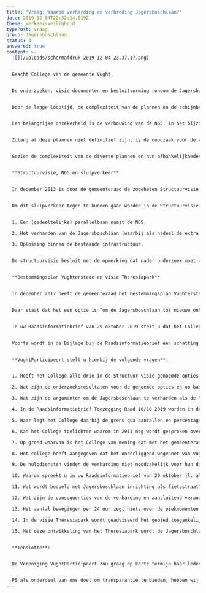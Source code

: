 ```yaml
---
title: "Vraag: Waarom verharding en verbreding Jagersboschlaan?"
date: 2019-12-04T22:32:14.019Z
theme: Verkeersveiligheid
typePost: Vraag
group: Jagersboschlaan
status: 4
answered: true
content: >-
  ![](/uploads/schermafdruk-2019-12-04-23.37.17.png)


  Geacht College van de gemeente Vught,


  De onderzoeken, visie-documenten en besluitvorming rondom de Jagersboschlaan lopen inmiddels vele jaren. De Jagersboschlaan maakt onderdeel uit van diverse plannen die in verschillende stadia van uitwerking zijn, geen enkele daarvan kan als besloten worden beschouwd. Toch meent het college nu een besluit te moeten nemen over de Jagersboschlaan.


  Door de lange looptijd, de complexiteit van de plannen en de schijnbare afhankelijkheden, is verder onderzoek noodzakelijk, om te voorkomen dat besluiten worden genomen die onnodig of onjuist blijken, als afhankelijke plannen worden gewijzigd.


  Een belangrijke onzekerheid is de verbouwing van de N65. In het bijzonder omdat alternatieve oplossingen voor de N65, zoals uitstel of een tunnel, grote invloed hebben op de Jagersboschlaan. Ook het Theresiapark is nog niet zeker noch uitgewerkt, zodat de toekomstige rol voor de Jagersboschlaan hierin onbekend is.


  Zolang al deze plannen niet definitief zijn, is de noodzaak voor de verharding niet zeker en mag met een besluit over de Jagersboschlaan hierop niet worden vooruitgelopen.


  Gezien de complexiteit van de diverse plannen en hun afhankelijkheden, is juist hier een solide participatie noodzakelijk. De nu ter tafel liggende plannen en visies zullen met betrokkenen moeten worden geëvalueerd, voordat zij als basis kunnen dienen voor verdere besluitvorming. Daarbij zullen de verschillende scenario’s moeten worden geanalyseerd en beoordeeld. Om die reden zijn de belangrijkste afhankelijkheden hier kort toegelicht.


  **Structuurvisie, N65 en sluipverkeer**


  In december 2013 is door de gemeenteraad de zogeheten Structuurvisie aangenomen. In deze Structuurvisie komt ook de reconstructie van de N65 aan de orde en wordt in dat kader het extra sluipverkeer als gevolg van de reconstructie voor de bereikbaarheid van Regina Coeli, het Maurick College en de omliggende wijken besproken.


  Om dit sluipverkeer tegen te kunnen gaan worden in de Structuurvisie drie opties genoemd:


  1. Een (gedeeltelijke) parallelbaan naast de N65;

  2. Het verharden van de Jagersboschlaan (waarbij als nadeel de extra belasting van een rustig gebied wordt genoemd);

  3. Oplossing binnen de bestaande infrastructuur.


  De structuurvisie besluit met de opmerking dat nader onderzoek moet uitwijzen welke opties verkeerstechnisch acceptabel zijn.


  **Bestemmingsplan Vughterstede en visie Theresiapark**


  In december 2017 heeft de gemeenteraad het bestemmingsplan Vughterstede, locatie Merpatistraat vastgesteld. Daarmee werd ook de visie Theresiapark, als bijlage, van het bestemmingsplan vastgesteld. Deze visie is opgenomen in Bijlage 3 Bijlagenboek, op blz. 141 – 159 van de in totaal 212 bladzijden. Op blz. 143 wordt onder de kop “Beleidskader” de Structuurvisie 2013 genoemd.


  Daar staat dat het een optie is “om de Jagersboschlaan tot nieuwe ontsluitingsroute voor het westelijk deel van Vught te ontwikkelen op het moment dat de N65 wordt gereconstrueerd (lees verharden en verbreden: letterlijke tekst in de bijlage). Deze optie in de toekomstvisie zal in de komende tijd nog nader onderzocht worden qua uitvoering.” 


  In uw Raadsinformatiebrief van 29 oktober 2019 stelt u dat het College met het vaststellen van de visie Theresiapark in 2017 (zie hierboven: blz. 112 van Bijlage 3 Bijlagenboek bestemmingsplan Vughterstede) de verharding van de Jagersboschlaan als uitgangspunt heeft genomen.


  Voorts wordt in de Bijlage bij de Raadsinformatiebrief een schatting gegeven van het aantal passerende gemotoriseerde voertuigen per etmaal in een groot aantal straten in de omgeving inclusief de Jagersboschlaan, uitgaande van de situatie van het VKA+.


  **VughtParticipeert stelt u hierbij de volgende vragen**: 


  1. Heeft het College alle drie in de Structuur visie genoemde opties nader onderzocht?

  2. Wat zijn de onderzoeksresultaten voor de genoemde opties en op basis van welke criteria heeft het College de keuze laten vallen op de verharding van de Jagersboschlaan? Graag nadere toelichting op de gehanteerde criteria.

  3. Wat zijn de argumenten om de Jagersboschlaan te verharden als de N65 niet wordt aangepast?

  4. In de Raadsinformatiebrief Toezegging Raad 10/10 2019 worden in de bijlage alleen de schattingen genoemd van de gemotoriseerde verkeersstromen nádat de N65 is verbouwd en opengesteld. Wat zijn de verkeersstromen zónder de verbouwing van N65?

  5. Waar legt het College daarbij de grens qua aantallen en percentages om te kunnen spreken van een substantiële verandering in verkeersstromen en een substantiële betere spreiding van het verkeer over verschillende straten?

  6. Kan het College toelichten waarom in 2013 nog wordt gesproken over de verharding van de Jagersboschlaan en in 2017 – zonder enige verdere toelichting -  over verharding én verbreding?

  7. Op grond waarvan is het College van mening dat met het gemeenteraadsbesluit over de Structuurvisie en het Bestemmingsplan Vughterstede ook een besluit is genomen over de verharding van de Jagersboschlaan?

  8. Het college heeft aangegeven dat het onderliggend wegennet van Vught het verkeer aankan ná ombouw van de N65 op enkele knelpunten na waaronder de kruising Helvoirtseweg-Voorst tot Voorststraat. Op grond waarvan is verharding van de Jagersboschlaan dan toch noodzakelijk ?

  9. De hulpdiensten vinden de verharding niet noodzakelijk voor hun dienstverlening. Waarom verschilt het College van mening met de hulpdiensten over de noodzaak van de verharding van de Jagersboschlaan?

  10. Waarom spreekt u in uw Raadsinformatiebrief van 29 oktober jl. alleen over gemotoriseerd verkeer? Het is nu juist een belangrijke fietsverbinding. Waarom worden geen fietsbewegingen genoemd in de verkeerscijfers?

  11. Wat wordt bedoeld met Jagersboschlaan inrichting als fietsstraat? Wat is volgens u een fietsstraat: auto's te gast, maximaal 30 km/h, fietsers 2 richtingen, auto's 1 richting? Graag nader beschrijven, evenals in hoeverre deze status dan ook blijvend is.

  12. Wat zijn de consequenties van de verharding en aansluitend veranderd gebruik, juist voor de verkeersveiligheid van fietsers waaronder veel schoolgaande jeugd?

  13. Het aantal bewegingen per 24 uur zegt niets over de piekmomenten gedurende de spits. Wat zijn de verkeersbewegingen (gemotoriseerd én niet-gemotoriseerd) gedurende de drukte van de ochtend- en avondspits? En wat zijn dan de procentuele veranderingen in deze spitstijden?

  14. In de visie Theresiapark wordt geadviseerd het gebied toegankelijk te maken via de Jagersboschlaan en wel met een aansluiting halverwege de Vijverbosweg en het Wildpad. Hierdoor wordt de Jagersboschlaan de belangrijkste toegangsweg tot dit gebied, waarin diverse nieuwbouw is gepland. In hoeverre is het voorgestelde wegprofiel voor de Jagersboschlaan geschikt als onderdeel van de gebiedsontwikkeling Theresiapark of blijft er de kans bestaan dat de Jagersboschlaan dan nogmaals op de schop moet?

  15. Met deze ontwikkeling van het Theresiapark wordt de Jagersboschlaan niet alleen voor personenauto's maar ook voor vrachtwagens toegankelijk. Is daarvoor de ruimte beschikbaar, rekening houdend met de verwachte drukte tijdens de spitsen en het aandeel van fietsers daarin?


  **Tenslotte**:


  De Vereniging VughtParticipeert zou graag op korte termijn haar leden over uw antwoorden willen informeren. Wij nemen aan dat ook u de noodzaak ziet de inwoners van Vught zo snel mogelijk te informeren. Om die reden zouden wij het op prijs stellen uw antwoorden binnen 3 weken te mogen ontvangen.


  PS als onderdeel van ons doel om transparantie te bieden, hebben wij deze brief ook op onze website [www.vughtparticipeert.nl](www.vughtparticipeert.nl) geplaatst. Uw antwoorden zullen daar ook worden gepubliceerd.
---
```

